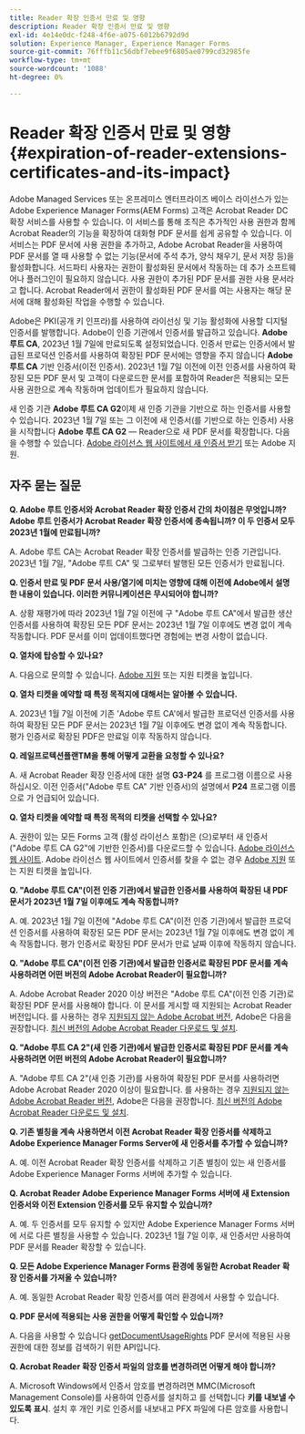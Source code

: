```yaml
---
title: Reader 확장 인증서 만료 및 영향
description: Reader 확장 인증서 만료 및 영향
exl-id: 4e14e0dc-f248-4f6e-a075-6012b6792d9d
solution: Experience Manager, Experience Manager Forms
source-git-commit: 76fffb11c56dbf7ebee9f6805ae0799cd32985fe
workflow-type: tm+mt
source-wordcount: '1088'
ht-degree: 0%

---
```



# Reader 확장 인증서 만료 및 영향 {#expiration-of-reader-extensions-certificates-and-its-impact}

Adobe Managed Services 또는 온프레미스 엔터프라이즈 베이스 라이선스가 있는 Adobe Experience Manager Forms(AEM Forms) 고객은 Acrobat Reader DC 확장 서비스를 사용할 수 있습니다. 이 서비스를 통해 조직은 추가적인 사용 권한과 함께 Acrobat Reader의 기능을 확장하여 대화형 PDF 문서를 쉽게 공유할 수 있습니다. 이 서비스는 PDF 문서에 사용 권한을 추가하고, Adobe Acrobat Reader을 사용하여 PDF 문서를 열 때 사용할 수 없는 기능(문서에 주석 추가, 양식 채우기, 문서 저장 등)을 활성화합니다. 서드파티 사용자는 권한이 활성화된 문서에서 작동하는 데 추가 소프트웨어나 플러그인이 필요하지 않습니다. 사용 권한이 추가된 PDF 문서를 권한 사용 문서라고 합니다. Acrobat Reader에서 권한이 활성화된 PDF 문서를 여는 사용자는 해당 문서에 대해 활성화된 작업을 수행할 수 있습니다.

Adobe은 PKI(공개 키 인프라)를 사용하여 라이선싱 및 기능 활성화에 사용할 디지털 인증서를 발행합니다. Adobe이 인증 기관에서 인증서를 발급하고 있습니다. **Adobe 루트 CA**, 2023년 1월 7일에 만료되도록 설정되었습니다. 인증서 만료는 인증서에서 발급된 프로덕션 인증서를 사용하여 확장된 PDF 문서에는 영향을 주지 않습니다 **Adobe 루트 CA** 기반 인증서(이전 인증서). 2023년 1월 7일 이전에 이전 인증서를 사용하여 확장된 모든 PDF 문서 및 고객이 다운로드한 문서를 포함하여 Reader은 적용되는 모든 사용 권한으로 계속 작동하며 업데이트가 필요하지 않습니다.

새 인증 기관 **Adobe 루트 CA G2**&#x200B;이제 새 인증 기관을 기반으로 하는 인증서를 사용할 수 있습니다. 2023년 1월 7일 또는 그 이전에 새 인증서(를 기반으로 하는 인증서) 사용을 시작합니다 **Adobe 루트 CA G2** — Reader으로 새 PDF 문서를 확장합니다.  다음을 수행할 수 있습니다. [Adobe 라이선스 웹 사이트에서 새 인증서 받기](https://licensing.adobe.com/) 또는 Adobe 지원.

## 자주 묻는 질문

**Q. Adobe 루트 인증서와 Acrobat Reader 확장 인증서 간의 차이점은 무엇입니까? Adobe 루트 인증서가 Acrobat Reader 확장 인증서에 종속됩니까? 이 두 인증서 모두 2023년 1월에 만료됩니까?**

A. Adobe 루트 CA는 Acrobat Reader 확장 인증서를 발급하는 인증 기관입니다. 2023년 1월 7일, &quot;Adobe 루트 CA&quot; 및 그로부터 발행된 모든 인증서가 만료됩니다.

**Q. 인증서 만료 및 PDF 문서 사용/열기에 미치는 영향에 대해 이전에 Adobe에서 설명한 내용이 있습니다. 이러한 커뮤니케이션은 무시되어야 합니까?**

A. 상황 재평가에 따라 2023년 1월 7일 이전에 구 &quot;Adobe 루트 CA&quot;에서 발급한 생산 인증서를 사용하여 확장된 모든 PDF 문서는 2023년 1월 7일 이후에도 변경 없이 계속 작동합니다. PDF 문서를 이미 업데이트했다면 경험에는 변경 사항이 없습니다.

**Q. 열차에 탑승할 수 있나요?**

A. 다음으로 문의할 수 있습니다. [Adobe 지원](https://experienceleague.adobe.com/?support-solution=Experience+Manager#support) 또는 지원 티켓을 높입니다.

**Q. 열차 티켓을 예약할 때 특정 목적지에 대해서는 알아볼 수 있습니다.**

A. 2023년 1월 7일 이전에 기존 &#39;Adobe 루트 CA&#39;에서 발급한 프로덕션 인증서를 사용하여 확장된 모든 PDF 문서는 2023년 1월 7일 이후에도 변경 없이 계속 작동합니다. 평가 인증서로 확장된 PDF은 만료일 이후 작동하지 않습니다.

**Q. 레일프로텍션플랜TM을 통해 어떻게 교환을 요청할 수 있나요?**

A. 새 Acrobat Reader 확장 인증서에 대한 설명 **G3-P24** 를 프로그램 이름으로 사용하십시오. 이전 인증서(&quot;Adobe 루트 CA&quot; 기반 인증서)의 설명에서 **P24** 프로그램 이름으로 가 언급되어 있습니다.

**Q. 열차 티켓을 예약할 때 특정 목적의 티켓을 선택할 수 있나요?**

A. 권한이 있는 모든 Forms 고객 (활성 라이선스 포함)은 (으)로부터 새 인증서 (&quot;Adobe 루트 CA G2&quot;에 기반한 인증서)를 다운로드할 수 있습니다. [Adobe 라이선스 웹 사이트](https://licensing.adobe.com/). Adobe 라이선스 웹 사이트에서 인증서를 찾을 수 없는 경우 [Adobe 지원](https://experienceleague.adobe.com/?support-solution=Experience+Manager&amp;lang=en#support) 또는 지원 티켓을 높입니다.

**Q. &quot;Adobe 루트 CA&quot;(이전 인증 기관)에서 발급한 인증서를 사용하여 확장된 내 PDF 문서가 2023년 1월 7일 이후에도 계속 작동합니까?**

A. 예. 2023년 1월 7일 이전에 &quot;Adobe 루트 CA&quot;(이전 인증 기관)에서 발급한 프로덕션 인증서를 사용하여 확장된 모든 PDF 문서는 2023년 1월 7일 이후에도 변경 없이 계속 작동합니다. 평가 인증서로 확장된 PDF 문서가 만료 날짜 이후에 작동하지 않습니다.

**Q. &quot;Adobe 루트 CA&quot;(이전 인증 기관)에서 발급한 인증서로 확장된 PDF 문서를 계속 사용하려면 어떤 버전의 Adobe Acrobat Reader이 필요합니까?**

A. Adobe Acrobat Reader 2020 이상 버전은 &quot;Adobe 루트 CA&quot;(이전 인증 기관)로 확장된 PDF 문서를 사용해야 합니다. 이 문서를 게시할 때 지원되는 Acrobat Reader 버전입니다. 를 사용하는 경우 [지원되지 않는 Adobe Acrobat 버전](https://helpx.adobe.com/kr/support/programs/eol-matrix.html), Adobe은 다음을 권장합니다. [최신 버전의 Adobe Acrobat Reader 다운로드 및 설치](https://get.adobe.com/reader/).

**Q. &quot;Adobe 루트 CA 2&quot;(새 인증 기관)에서 발급한 인증서로 확장된 PDF 문서를 계속 사용하려면 어떤 버전의 Adobe Acrobat Reader이 필요합니까?**

A. &quot;Adobe 루트 CA 2&quot;(새 인증 기관)를 사용하여 확장된 PDF 문서를 사용하려면 Adobe Acrobat Reader 2020 이상이 필요합니다. 를 사용하는 경우 [지원되지 않는 Adobe Acrobat Reader 버전](https://helpx.adobe.com/kr/support/programs/eol-matrix.html), Adobe은 다음을 권장합니다. [최신 버전의 Adobe Acrobat Reader 다운로드 및 설치](https://get.adobe.com/reader/).

**Q. 기존 별칭을 계속 사용하면서 이전 Acrobat Reader 확장 인증서를 삭제하고 Adobe Experience Manager Forms Server에 새 인증서를 추가할 수 있습니까?**

A. 예. 이전 Acrobat Reader 확장 인증서를 삭제하고 기존 별칭이 있는 새 인증서를 Adobe Experience Manager Forms 서버에 추가할 수 있습니다.

**Q. Acrobat Reader Adobe Experience Manager Forms 서버에 새 Extension 인증서와 이전 Extension 인증서를 모두 유지할 수 있습니까?**

A. 예. 두 인증서를 모두 유지할 수 있지만 Adobe Experience Manager Forms 서버에 서로 다른 별칭을 사용할 수 있습니다. 2023년 1월 7일 이후, 새 인증서만 사용하여 PDF 문서를 Reader 확장할 수 있습니다.

**Q. 모든 Adobe Experience Manager Forms 환경에 동일한 Acrobat Reader 확장 인증서를 가져올 수 있습니까?**

A. 예. 동일한 Acrobat Reader 확장 인증서를 여러 환경에서 사용할 수 있습니다.

**Q. PDF 문서에 적용되는 사용 권한을 어떻게 확인할 수 있습니까?**

A. 다음을 사용할 수 있습니다 [getDocumentUsageRights](https://experienceleague.adobe.com/docs/experience-manager-65/forms/developer-reference/programming-aem-forms-jee/java-api-quick-start-code-examples/acrobat-reader-dc-extensions-service.html?lang=en#quick-start-soap-mode-retrieving-credential-information-using-the-java-api) PDF 문서에 적용된 사용 권한에 대한 정보를 검색하기 위한 API입니다.

**Q. Acrobat Reader 확장 인증서 파일의 암호를 변경하려면 어떻게 해야 합니까?**

A. Microsoft Windows에서 인증서 암호를 변경하려면 MMC(Microsoft Management Console)를 사용하여 인증서를 설치하고 를 선택합니다 **키를 내보낼 수 있도록 표시**. 설치 후 개인 키로 인증서를 내보내고 PFX 파일에 다른 암호를 사용합니다.


<!-- 
## Applying the certificates {#obtaning-and-applying-the-certificates} 

You can choose one of the following paths to apply latest certificates:

* [Updating certificates for an AEM Forms on JEE environment](#Updating-and-Applying-certificates-for-an-AEM-Forms-on-JEE-environment) 
* [Updating certificates for an AEM Forms on OSGi environment](#Updating-and-applying-certificates-for-an-AEM-Forms-on-OSGi-environment)

>[!NOTE]
>
>The document uses the term certificates and credentials interchangeably.

### Pre-requisites {#Pre-requisites}

Updating the certificates requires using actions available on AEM Forms administrator console and Reader Extension APIs provided by AEM Forms. The document is intended for users and administrators with knowledge of using Adobe Experience Manger Forms APIs. Before you start, ensure that: 

* the user has administrator rights on underlying AEM Forms environment. 
* the user has setup the [development environment](https://experienceleague.adobe.com/docs/experience-manager-65/developing/devtools/howto-projects-eclipse.html) and has access to it.
* [obtain the certificates](#obtain-the-certificates).


### Obtain the certificates {#obtain-the-certificates}

The Rights credential is delivered as a digital certificate that contains the public key, the private key, and the password used to access the credential.

If your organization purchases a production version of Reader Extensions, the production Rights credential is delivered by Adobe Licensing Website (LWS). A production Rights credential is unique to your organization and can enable the specific usage rights that you require.

If you obtained Reader Extensions through a partner or software provider who integrated Reader Extensions into their software, the Rights credential is provided to you by that partner who, in turn, receives this credential from Adobe.

>[!NOTE]
>
>The Rights credential cannot be used for typical document signing or assertion of identity. For these applications, you can use a self-sign certificate or acquire an identity certificate from a Certificate Authority (CA).

The following types of Rights credentials are available:

**Customer Evaluation**: A credential with a short validity period that is provided to customers who want to evaluate Reader Extensions. Usage rights applied to documents using this credential expire when the credential expires. This type of credential is valid only for two to three months.

**Production**: A credential with a long validity period that is provided to customers who purchased the full product. Production credentials are unique to each customer but can be installed on multiple systems.

If you have already used certificates to reader extend PDF files, download a production certificate from [Adobe Licensing Website (LWS)](https://licensing.adobe.com/).

### Applying certificates for an AEM Forms on JEE environment {#Updating-and-Applying-certificates-for-an-AEM-Forms-on-JEE-environment} 

Applying new certificates on AEM Forms on JEE stack requires importing new credentials and applying usage rights. You can use admin console to import credentials and AEM Forms Reader Extension APIs to apply usage rights. 

#### Import and configure credentials 

You can use the Trust Store Management pages to import a new credential. The Trust Store may contain more than one Reader Extensions credential. Designate one of those credentials as the default Reader Extensions credential. The default credential is used when a Workbench user is unable to determine which credential to use during process creation. These rules apply to default credentials:

* If you import a Reader Extensions credential and the Trust Store contains no other Reader Extensions credentials, it is set as the default.
* If you import a Reader Extensions credential with the Default option selected, the default type is removed from an existing default credential. The imported credential becomes the default.
* You cannot delete a default Reader Extensions credential. To delete the default credential, first set another credential as the default. An exception to this rule is that if there is only one credential, you can delete it even though it is the default.
* You cannot update a default Reader Extensions credential.

To import the credentials: 

1. In administration console, click Settings > Trust Store Management > Local Credentials.
1. Click Import and, under Trust Store Type, select Acrobat Reader DC extensions Credential.
1. (Optional) To indicate that this credential is the default credential to use with Acrobat Reader DC extensions, select Default.
1. In the Alias box, type an identifier for the credential. This identifier is used as the display name for the credential in Acrobat Reader DC extensions. This alias is also used to access the credential programmatically using the AEM forms SDK.
1. Click Choose File to locate the credential, type the password of the credential, and then click OK.

If the error message "Failed to import credential due to either incorrect file format, or incorrect password" appears, verify that the password is valid.

You can also import and delete credentials programmatically. (See [Programming with AEM forms](../../developing/credentials.md).)

<!-- ### Remove usage rights from existing rights-enabled PDF documents

Remove usage rights from existing rights-enabled PDF documents before applying usage rights with latest credentials. AEM Forms on JEE provides APIs to remove usage rights. For detailed instructions, see [Removing Usage Rights from PDF Documents](../../developing/assigning-usage-rights.md#removing-usage-rights-from-pdf-documents).

To remove usage rights for AEM Forms on JEE processes developed in Workbench, see [Workbench Help](https://helpx.adobe.com/content/dam/help/en/experience-manager/6-5/forms/pdf/WorkbenchHelp.pdf). 

#### Apply the usage rights to PDF documents 

After importing new credentials, you can apply usage rights to PDF documents using the Acrobat Reader DC extensions Java Client API and web service.  For details, see [Applying Usage Rights to PDF Documents](../../developing/assigning-usage-rights.md#applying-usage-rights-to-pdf-documents). 


### Applying certificates for an AEM Forms on OSGi environment {#Updating-and-applying-certificates-for-an-AEM-Forms-on-OSGi-environment}

Applying new certificates on AEM Forms on OSGi stack requires importing new credentials and applying usage rights. You can use admin console to import credentials and AEM Forms Reader Extension APIs to apply usage rights. 

#### Import credentials {#Import-credentials}

In an AEM Forms on OSGi environment, a Reader Extension credential is associated with fd-service user. Before adding credentials for fd-user key store, perform the following steps to create a key store: 

1. Log in to your AEM Author instance as an Administrator.
1. Go to **[!UICONTROL Tools]**> **[!UICONTROL Security]**>**[!UICONTROL Users]**.
1. Scroll down the list of users until you find fd-service user account.
1. Click **[!UICONTROL fd-service]** user.
1. Click keystore tab.
1. Click **[!UICONTROL Create KeyStore]**.
1. Set the KeyStore Access Password and save your settings to create the KeyStore password.

After creating the key-store, add credentials to fd-service user. The following video explains the steps: 

>[!VIDEO](https://images-tv.adobe.com/mpcv3/5577/8db8e554-f04b-4fae-8108-b9b5e0eb03ad_1627925794.854x480at800_h264.mp4)

The following command list the details of the pfx file. Before running the command, navigate to the directory that contains the .pfx file.

`keytool -v -list -storetype pkcs12 -keystore [name of your .pfx file]`

For example, keytool -v -list -storetype pkcs12 -keystore 1005566.pfx where 1005566.pfx is the name of my pfx file

<!-- ### Remove usage rights from existing rights-enabled PDF documents

Remove usage rights from existing rights-enabled PDF documents before applying usage rights with latest credentials. You can remove the usage rights for a document by invoking the removeUsageRights API from within the docAssuranceServiceAPI. For detailed information, see [Remove Usage Rights](/help/forms/using/aem-document-services-programmatically.md#removing-usage-rights) document.

#### Apply the usage rights to PDF documents 

To apply usage rights in an AEM Forms on OSGi environment, Create custom OSGi service to usage rights to the documents. You can also create a servlet with a POST method to return the reader extended PDF to the user. For detailed instructions, see [Applying Reader Extensions](https://experienceleague.adobe.com/docs/experience-manager-learn/forms/document-services/apply-reader-extension-rights-to-pdf.html).  -->
